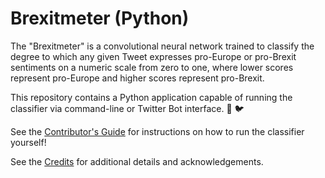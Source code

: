 # Brexitmeter (Python)

The "Brexitmeter" is a convolutional neural network trained to classify the degree to which any given Tweet expresses pro-Europe or pro-Brexit sentiments on a numeric scale from zero to one, where lower scores represent pro-Europe and higher scores represent pro-Brexit.

This repository contains a Python application capable of running the classifier via command-line or Twitter Bot interface. :robot: :bird:

See the [Contributor's Guide](/CONTRIBUTING.md) for instructions on how to run the classifier yourself!

See the [Credits](/CREDITS.md) for additional details and acknowledgements.
